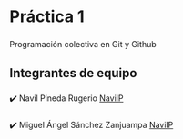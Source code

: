 <h1 align="left">Práctica 1</h1>

###

<p align="left">Programación colectiva en Git y Github</p>

###

<h2 align="left">Integrantes de equipo</h2>

###

<p align="left">✔️ Navil Pineda Rugerio <a href="https://github.com/NavilP">NavilP</a> </p>

###

<p align="left">✔️ Miguel Ángel Sánchez Zanjuampa <a href="https://github.com/MikeszIPN">NavilP</a> </p>

###

<h2 align="left"></h2>

###

<div align="left">
</div>

###